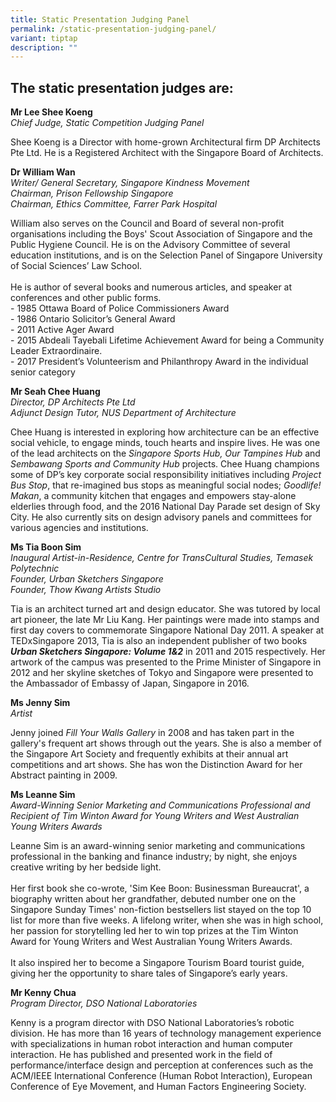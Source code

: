 ```yaml
---
title: Static Presentation Judging Panel
permalink: /static-presentation-judging-panel/
variant: tiptap
description: ""
---
```

<h2>The static presentation judges are:</h2>
<p><strong>Mr Lee Shee Koeng</strong>
<br><em>Chief Judge, Static Competition Judging Panel</em>
</p>
<p>Shee Koeng is a Director with home-grown Architectural firm DP Architects
Pte Ltd. He is a Registered Architect with the Singapore Board of Architects.</p>
<p><strong>Dr William Wan</strong>
<br><em>Writer/ General Secretary, Singapore Kindness Movement<br>Chairman, Prison Fellowship Singapore<br>Chairman, Ethics Committee, Farrer Park Hospital<br></em>
</p>
<p>William also serves on the Council and Board of several non-profit organisations
including the Boys' Scout Association of Singapore and the Public Hygiene
Council. He is on the Advisory Committee of several education institutions,
and is on the Selection Panel of Singapore University of Social Sciences’
Law School.
<br>
<br>He is author of several books and numerous articles, and speaker at conferences
and other public forms.
<br>- 1985 Ottawa Board of Police Commissioners Award
<br>- 1986 Ontario Solicitor’s General Award
<br>- 2011 Active Ager Award
<br>- 2015 Abdeali Tayebali Lifetime Achievement Award for being a Community
Leader Extraordinaire.
<br>- 2017 President’s Volunteerism and Philanthropy Award in the individual
senior category</p>
<p><strong>Mr Seah Chee Huang</strong>
<br><em>Director, DP Architects Pte Ltd<br>Adjunct Design Tutor, NUS Department of Architecture</em>
</p>
<p>Chee Huang is interested in exploring how architecture can be an effective
social vehicle, to engage minds, touch hearts and inspire lives. He was
one of the lead architects on the <em>Singapore Sports Hub, Our Tampines Hub</em> and <em>Sembawang Sports and Community Hub</em> projects.
Chee Huang champions some of DP’s key corporate social responsibility initiatives
including <em>Project Bus Stop</em>, that re-imagined bus stops as meaningful
social nodes; <em>Goodlife! Makan</em>, a community kitchen that engages
and empowers stay-alone elderlies through food, and the 2016 National Day
Parade set design of Sky City. He also currently sits on design advisory
panels and committees for various agencies and institutions.</p>
<p><strong>Ms Tia Boon Sim</strong>
<br><em>Inaugural Artist-in-Residence, Centre for TransCultural Studies, Temasek Polytechnic<br>Founder, Urban Sketchers Singapore<br>Founder, Thow Kwang Artists Studio<br></em>
</p>
<p>Tia is an architect turned art and design educator. She was tutored by
local art pioneer, the late Mr Liu Kang. Her paintings were made into stamps
and first day covers to commemorate Singapore National Day 2011. A speaker
at TEDxSingapore 2013, Tia is also an independent publisher of two books <strong><em>Urban Sketchers Singapore: Volume 1&amp;2</em></strong><em> </em>in
2011 and 2015 respectively. Her artwork of the campus was presented to
the Prime Minister of Singapore in 2012 and her skyline sketches of Tokyo
and Singapore were presented to the Ambassador of Embassy of Japan, Singapore
in 2016.</p>
<p><strong>Ms Jenny Sim</strong>
<br><em>Artist</em>
</p>
<p>Jenny joined <em>Fill Your Walls Gallery</em> in 2008 and has taken part
in the gallery's frequent art shows through out the years. She is also
a member of the Singapore Art Society and frequently exhibits at their
annual art competitions and art shows. She has won the Distinction Award
for her Abstract painting in 2009.</p>
<p><strong>Ms Leanne Sim</strong>
<br><em>Award-Winning Senior Marketing and Communications Professional and Recipient of Tim Winton Award for Young Writers and West Australian Young Writers Awards</em>
</p>
<p>Leanne Sim is an award-winning senior marketing and communications professional
in the banking and finance industry; by night, she enjoys creative writing
by her bedside light.
<br>
<br>Her first book she co-wrote, 'Sim Kee Boon: Businessman Bureaucrat', a
biography written about her grandfather, debuted number one on the Singapore
Sunday Times' non-fiction bestsellers list stayed on the top 10 list for
more than five weeks. A lifelong writer, when she was in high school, her
passion for storytelling led her to win top prizes at the Tim Winton Award
for Young Writers and West Australian Young Writers Awards.
<br>
<br>It also inspired her to become a Singapore Tourism Board tourist guide,
giving her the opportunity to share tales of Singapore’s early years.</p>
<p><strong>Mr Kenny Chua</strong>
<br><em>Program Director, DSO National Laboratories</em>
</p>
<p>Kenny is a program director with DSO National Laboratories’s robotic division.
He has more than 16 years of technology management experience with specializations
in human robot interaction and human computer interaction. He has published
and presented work in the field of performance/interface design and perception
at conferences such as the ACM/IEEE International Conference (Human Robot
Interaction), European Conference of Eye Movement, and Human Factors Engineering
Society.</p>
<p></p>